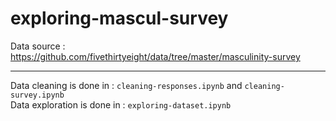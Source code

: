 ﻿# exploring-mascul-survey
 
 Data source : https://github.com/fivethirtyeight/data/tree/master/masculinity-survey

---

 Data cleaning is done in : `cleaning-responses.ipynb` and `cleaning-survey.ipynb` <br>
 Data exploration is done in : `exploring-dataset.ipynb`
